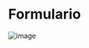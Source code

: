 # Formulario

![image](https://user-images.githubusercontent.com/79463086/134260984-40e68470-f825-4c33-a226-48f0d0355cfd.png)
